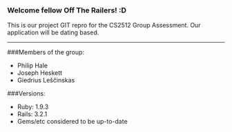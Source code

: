 ### Welcome fellow Off The Railers! :D
This is our project GIT repro for the 
CS2512 Group Assessment.
Our application will be dating based. 
*****************************************

###Members of the group:
+ Philip Hale
+ Joseph Heskett
+ Giedrius Leščinskas

###Versions:
+ Ruby: 1.9.3
+ Rails: 3.2.1
+ Gems/etc considered to be up-to-date
